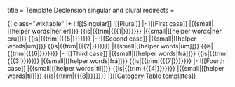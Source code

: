 title = Template:Declension singular and plural
redirects =
>>>>

{| class="wikitable"
|+
!
![[Singular]]
![[Plural]]
|-
![[First case]]
|{{small|[[helper words|hér er]]}} {{is|{{trim|{{{1|}}}}}}}
|{{small|[[helper words|hér eru]]}} {{is|{{trim|{{{5|}}}}}}}
|-
![[Second case]]
|{{small|[[helper words|um]]}} {{is|{{trim|{{{2|}}}}}}}
|{{small|[[helper words|um]]}} {{is|{{trim|{{{6|}}}}}}}
|-
![[Third case]]
|{{small|[[helper words|frá]]}} {{is|{{trim|{{{3|}}}}}}}
|{{small|[[helper words|frá]]}} {{is|{{trim|{{{7|}}}}}}}
|-
![[Fourth case]]
|{{small|[[helper words|til]]}} {{is|{{trim|{{{4|}}}}}}}
|{{small|[[helper words|til]]}} {{is|{{trim|{{{8|}}}}}}}
|}<noinclude>[[Category:Table templates]]</noinclude>